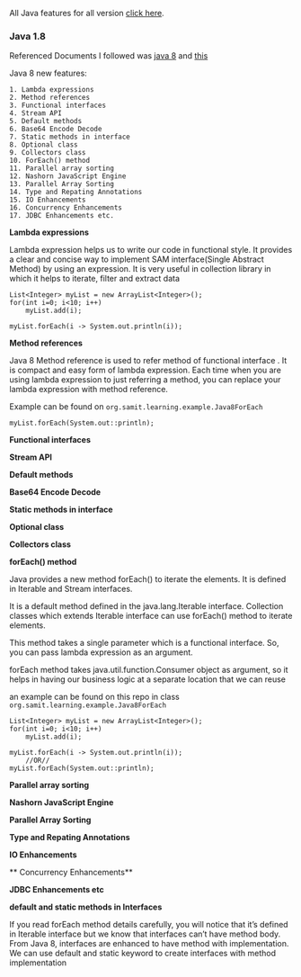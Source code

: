 All Java features for all version [click here](https://www.javatpoint.com/java-8-method-reference).

### Java 1.8

Referenced Documents I followed was [java 8](https://www.journaldev.com/2389/java-8-features-with-examples)
and [this](https://www.javatpoint.com/java-8-method-reference)

Java 8 new features:

	1. Lambda expressions
	2. Method references
	3. Functional interfaces
	4. Stream API
	5. Default methods
	6. Base64 Encode Decode
	7. Static methods in interface
	8. Optional class
	9. Collectors class
	10. ForEach() method
	11. Parallel array sorting
	12. Nashorn JavaScript Engine
	13. Parallel Array Sorting
	14. Type and Repating Annotations
	15. IO Enhancements
	16. Concurrency Enhancements
	17. JDBC Enhancements etc.

**Lambda expressions**

Lambda expression helps us to write our code in functional style. It provides a clear and concise way to implement SAM interface(Single Abstract Method) by using an expression. It is very useful in collection library in which it helps to iterate, filter and extract data

```
List<Integer> myList = new ArrayList<Integer>();
for(int i=0; i<10; i++) 
	myList.add(i);

myList.forEach(i -> System.out.println(i));
```

**Method references**

Java 8 Method reference is used to refer method of functional interface . It is compact and easy form of lambda expression. Each time when you are using lambda expression to just referring a method, you can replace your lambda expression with method reference.

Example can be found on `org.samit.learning.example.Java8ForEach`

```
myList.forEach(System.out::println);
```



**Functional interfaces**


**Stream API**


**Default methods**


**Base64 Encode Decode**


**Static methods in interface**


**Optional class**


**Collectors class**



**forEach() method**

Java provides a new method forEach() to iterate the elements. It is defined in Iterable and Stream interfaces.

It is a default method defined in the java.lang.Iterable interface. Collection classes which extends Iterable interface can use forEach() method to iterate elements.

This method takes a single parameter which is a functional interface. So, you can pass lambda expression as an argument.


forEach method takes java.util.function.Consumer object as argument, so it helps in having our business logic at a separate location that we can reuse


an example can be found on this repo in class `org.samit.learning.example.Java8ForEach` 

```
List<Integer> myList = new ArrayList<Integer>();
for(int i=0; i<10; i++) 
	myList.add(i);

myList.forEach(i -> System.out.println(i));
	//OR//
myList.forEach(System.out::println);

```

**Parallel array sorting**

**Nashorn JavaScript Engine**

**Parallel Array Sorting**

**Type and Repating Annotations**

**IO Enhancements**

** Concurrency Enhancements**

**JDBC Enhancements etc**

**default and static methods in Interfaces**

If you read forEach method details carefully, you will notice that it’s defined in Iterable interface but we know that interfaces can’t have method body. From Java 8, interfaces are enhanced to have method with implementation. We can use default and static keyword to create interfaces with method implementation

